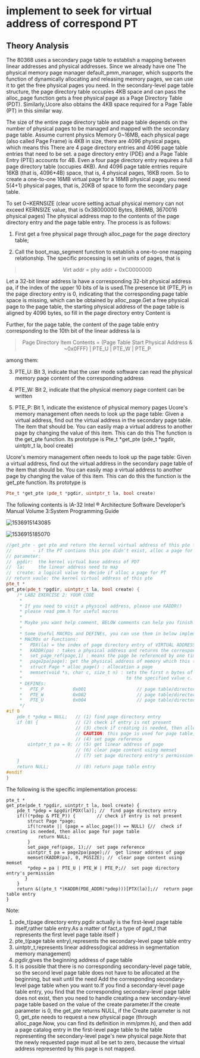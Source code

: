 # implement to seek for virtual address of  correspond PT

## Theory Analysis

The 80368 uses a secondary page table to establish a mapping between linear addresses and physical addresses. Since we already have one The physical memory page manager default_pmm_manager, which supports the function of dynamically allocating and releasing memory pages, we can use it to get the free physical pages you need. In the secondary-level page table structure, the page directory table occupies 4KB space and can pass the alloc_page function gets a free physical page as a Page Directory Table (PDT). Similarly,Ucore also obtains the 4KB space required for a Page Table (PT) in this similar way.



The size of the entire page directory table and page table depends on the number of physical pages to be managed and mapped with the secondary page table. Assume current physics Memory 0~16MB, each physical page (also called Page Frame) is 4KB in size, there are 4096 physical pages, which means this
There are 4 page directory entries and 4096 page table entries that need to be set. a page directory entry (PDE) and a Page Table Entry (PTE) accounts for 4B. Even a four page directory entry requires a full page directory table (occupies 4KB). And 4096 page table entries require 16KB (that is, 4096*4B) space, that is, 4 physical pages, 16KB room. So to create a one-to-one 16MB virtual page for a 16MB physical page, you need 5(4+1) physical pages, that is, 20KB of space to form  the secondary page table.



To set 0~KERNSIZE (clear ucore setting actual physical memory can not exceed KERNSIZE value, that is  0x38000000 Bytes, 896MB, 3670016 physical pages) The physical address  map to the contents of the page directory entry and the page table entry.
The process is as follows:



1. First get a free physical page through alloc_page for the page directory table;

2. Call the boot_map_segment function to establish a one-to-one mapping relationship. The specific processing is set in units of pages, that is

  > <center>Virt addr = phy addr + 0xC0000000</center>

  Let a 32-bit linear address la have a corresponding 32-bit physical address pa, if the index of the upper 10 bits of la is used.The presence bit (PTE_P) in the page directory entry is 0, indicating that the corresponding page table space is missing, which can be obtained by alloc_page.Get a free physical page to the page table, the starting physical address of the page table is aligned by 4096 bytes, so fill in the page directory entry Content is

  Further, for the page table, the content of the page table entry corresponding to the 10th bit of the linear address la is

  > <center>Page Directory Item Contents = (Page Table Start Physical Address & ~0x0FFF) | PTE_U | PTE_W | PTE_P</center>

  among them:

3. PTE_U: Bit 3, indicate that the user mode software can read the physical memory page content of the corresponding address

4. PTE_W: Bit 2, indicate that the physical memory page content can be written

5. PTE_P: Bit 1, indicate the existence of physical memory pages
  Ucore's memory management often needs to look up the page table: Given a virtual address, find out the virtual address in the secondary page table.
  The item that should be. You can easily map a virtual address to another page by changing the value of this item. This can do this
  The function is the get_pte function. Its prototype is
  Pte_t *get_pte (pde_t *pgdir, uintptr_t la, bool create)

Ucore's memory management often needs to look up the page table: Given a virtual address, find out the virtual address in the secondary page table of the item that should be. You can easily map a virtual address to another page by changing the value of this item. This can do this the function is the get_pte function. Its prototype is 

```c++
Pte_t *get_pte (pde_t *pgdir, uintptr_t la, bool create)
```

The following contents is IA-32 Intel ® Architecture Software Developer’s Manual Volume 3:System Programming Guide

![1536915143085](C:\Users\HuJie-pc\AppData\Roaming\Typora\typora-user-images\1536915143085.png)

![1536915185070](C:\Users\HuJie-pc\AppData\Roaming\Typora\typora-user-images\1536915185070.png)



````c++
//get_pte - get pte and return the kernel virtual address of this pte for la
//        - if the PT contians this pte didn't exist, alloc a page for PT
// parameter:
//  pgdir:  the kernel virtual base address of PDT
//  la:     the linear address need to map
//  create: a logical value to decide if alloc a page for PT
// return vaule: the kernel virtual address of this pte
pte_t *
get_pte(pde_t *pgdir, uintptr_t la, bool create) {
    /* LAB2 EXERCISE 2: YOUR CODE
     *
     * If you need to visit a physical address, please use KADDR()
     * please read pmm.h for useful macros
     *
     * Maybe you want help comment, BELOW comments can help you finish the code
     *
     * Some Useful MACROs and DEFINEs, you can use them in below implementation.
     * MACROs or Functions:
     *   PDX(la) = the index of page directory entry of VIRTUAL ADDRESS la.
     *   KADDR(pa) : takes a physical address and returns the corresponding kernel virtual address.
     *   set_page_ref(page,1) : means the page be referenced by one time
     *   page2pa(page): get the physical address of memory which this (struct Page *) page  manages
     *   struct Page * alloc_page() : allocation a page
     *   memset(void *s, char c, size_t n) : sets the first n bytes of the memory area pointed by s
     *                                       to the specified value c.
     * DEFINEs:
     *   PTE_P           0x001                   // page table/directory entry flags bit : Present
     *   PTE_W           0x002                   // page table/directory entry flags bit : Writeable
     *   PTE_U           0x004                   // page table/directory entry flags bit : User can access
     */
#if 0
    pde_t *pdep = NULL;   // (1) find page directory entry
    if (0) {              // (2) check if entry is not present
                          // (3) check if creating is needed, then alloc page for page table
                          // CAUTION: this page is used for page table, not for common data page
                          // (4) set page reference
        uintptr_t pa = 0; // (5) get linear address of page
                          // (6) clear page content using memset
                          // (7) set page directory entry's permission
    }
    return NULL;          // (8) return page table entry
#endif
}
````

The following is the specific implementation process:

````
pte_t *
get_pte(pde_t *pgdir, uintptr_t la, bool create) {
    pde_t *pdep = &pgdir[PDX(la)]; //  find page directory entry
    if(!(*pdep & PTE_P)) {        // check if entry is not present
        struct Page *page;
        if(!create || (page = alloc_page()) == NULL) {//  check if creating is needed, then alloc page for page table
            return NULL;
        }
        set_page_ref(page, 1);//  set page reference
        uintptr_t pa = page2pa(page);//  get linear address of page
        memset(KADDR(pa), 0, PGSIZE); //  clear page content using memset
        *pdep = pa | PTE_U | PTE_W | PTE_P;//  set page directory entry's permission
       }
    }
    return &((pte_t *)KADDR(PDE_ADDR(*pdep)))[PTX(la)];//  return page table entry
}

````

Note:

1. pde_t(page directory entry.pgdir actually is the first-level page table itself,rather table entry.As a matter of fact,a type of pgd_t that represents the first level page table itself )
2. pte_t(page table entry),represents the secondary-level page table entry
3. uintptr_t,represents linear address(logical address in segmentation memory management)
4. pgdir,gives the beginning address of page table
5. It is possible that there is no corresponding secondary-level page table, so the second level page table does not have to be allocated at the beginning, but wait until the need Add the corresponding secondary-level page table when you want to.If you find a secondary-level page table entry, you find that the corresponding secondary-level page table does not exist, then you need to handle creating a new secondary-level page table based on the value of the create parameter.If the create parameter is 0, the get_pte returns NULL, if the Create parameter is not 0, get_pte needs to request a new physical page (through alloc_page.Now, you can find its definition in mm/pmm.h), and then add a page catalog entry in the first-level page table to the table representing the secondary-level page's new physical page.Note that the newly requested page must all be set to zero, because the virtual address represented by this page is not mapped.